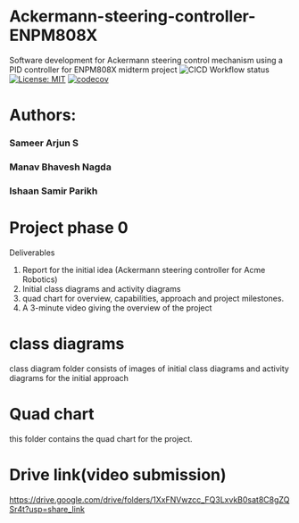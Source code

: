 # Ackermann-steering-controller-ENPM808X
Software development for Ackermann steering control mechanism using a PID controller for ENPM808X midterm project
![CICD Workflow status](https://github.com/Sameer-Arjun-S/Ackermann-steering-controller-ENPM808X/tree/development/actions/workflows/run-unit-test-and-upload-codecov.yml/badge.svg)
[![License: MIT](https://img.shields.io/badge/License-MIT-red.svg)](https://opensource.org/licenses/MIT)
[![codecov](https://codecov.io/gh/Sameer-Arjun-S/Ackermann-steering-controller-ENPM808X/tree/development/graph/badge.svg)](https://codecov.io/gh/Sameer-Arjun-S/Ackermann-steering-controller-ENPM808X)

# Authors:
### Sameer Arjun S 
### Manav Bhavesh Nagda
### Ishaan Samir Parikh 



# Project phase 0
Deliverables
1. Report for the initial idea (Ackermann steering controller for Acme Robotics)
2. Initial class diagrams and activity diagrams
3. quad chart for overview, capabilities, approach and project milestones.
4. A 3-minute video giving the overview of the project

# class diagrams
class diagram folder consists of images of initial class diagrams and activity diagrams for the initial approach

# Quad chart
this folder contains the quad chart for the project.

# Drive link(video submission)
https://drive.google.com/drive/folders/1XxFNVwzcc_FQ3LxvkB0sat8C8gZQSr4t?usp=share_link
